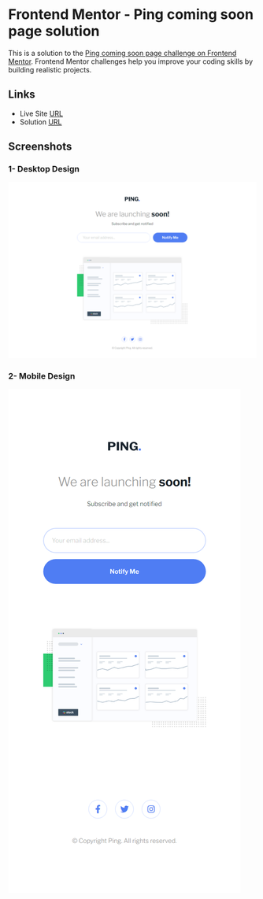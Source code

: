 # Frontend Mentor - Ping coming soon page solution

This is a solution to the [Ping coming soon page challenge on Frontend Mentor](https://www.frontendmentor.io/challenges/ping-single-column-coming-soon-page-5cadd051fec04111f7b848da). Frontend Mentor challenges help you improve your coding skills by building realistic projects.

## Links

- Live Site [URL](https://mhmd-tarek-mhmd.github.io/Ping-coming-soon)
- Solution [URL](https://www.frontendmentor.io/solutions/ping-coming-soon-1qAtBE38r)

## Screenshots

### 1- Desktop Design

![](screenshots/desktop.png)

### 2- Mobile Design

![](screenshots/mobile.png)
